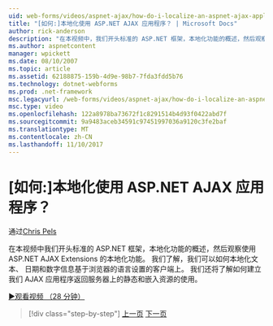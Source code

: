 ```yaml
---
uid: web-forms/videos/aspnet-ajax/how-do-i-localize-an-aspnet-ajax-application
title: "[如何:]本地化使用 ASP.NET AJAX 应用程序？ | Microsoft Docs"
author: rick-anderson
description: "在本视频中，我们开头标准的 ASP.NET 框架，本地化功能的概述，然后观察的本地化功能..."
ms.author: aspnetcontent
manager: wpickett
ms.date: 08/10/2007
ms.topic: article
ms.assetid: 62188875-159b-4d9e-98b7-7fda3fdd5b76
ms.technology: dotnet-webforms
ms.prod: .net-framework
msc.legacyurl: /web-forms/videos/aspnet-ajax/how-do-i-localize-an-aspnet-ajax-application
msc.type: video
ms.openlocfilehash: 122a8978ba73672f1c8291514b4d93f0422abd7f
ms.sourcegitcommit: 9a9483aceb34591c97451997036a9120c3fe2baf
ms.translationtype: MT
ms.contentlocale: zh-CN
ms.lasthandoff: 11/10/2017
---
```

<a name="how-do-i-localize-an-aspnet-ajax-application"></a>[如何:]本地化使用 ASP.NET AJAX 应用程序？
====================
通过[Chris Pels](https://twitter.com/chrispels)

在本视频中我们开头标准的 ASP.NET 框架，本地化功能的概述，然后观察使用 ASP.NET AJAX Extensions 的本地化功能。 我们了解，我们可以如何本地化文本、 日期和数字信息基于浏览器的语言设置的客户端上。 我们还将了解如何建立我们 AJAX 应用程序返回服务器上的静态和嵌入资源的使用。

[&#9654;观看视频 （28 分钟）](https://channel9.msdn.com/Blogs/ASP-NET-Site-Videos/how-do-i-localize-an-aspnet-ajax-application)

>[!div class="step-by-step"]
[上一页](how-do-i-implement-the-persistent-communications-pattern-with-the-updatepanel.md)
[下一页](how-do-i-implement-the-persistent-communications-pattern-using-web-services.md)
